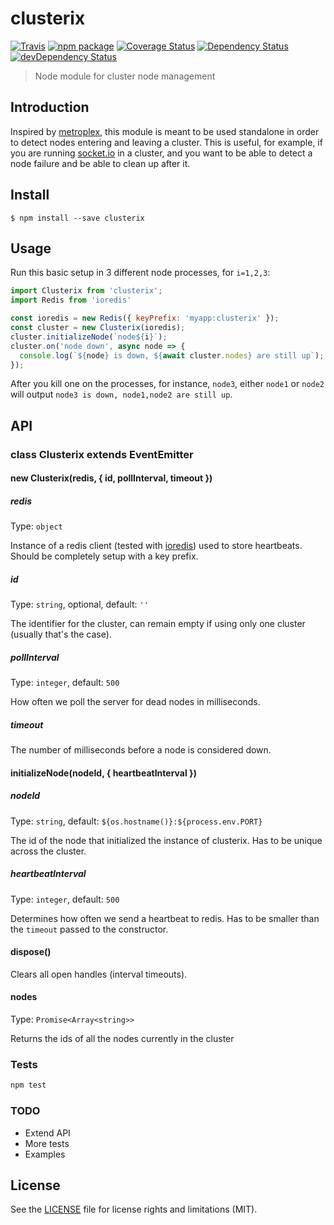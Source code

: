 # clusterix

[![Travis][build-badge]][build]
[![npm package][npm-badge]][npm]
[![Coverage Status][coveralls-badge]][coveralls]
[![Dependency Status][dependency-status-badge]][dependency-status]
[![devDependency Status][dev-dependency-status-badge]][dev-dependency-status]

> Node module for cluster node management

## Introduction

Inspired by [metroplex](https://github.com/primus/metroplex), this module is meant to be used standalone in order to detect nodes entering and leaving a cluster. This is useful, for example, if you are running [socket.io](https://github.com/socketio/socket.io) in a cluster, and you want to be able to detect a node failure and be able to clean up after it.

## Install

```
$ npm install --save clusterix
```

## Usage

Run this basic setup in 3 different node processes, for `i=1,2,3`:

```js
import Clusterix from 'clusterix';
import Redis from 'ioredis'

const ioredis = new Redis({ keyPrefix: 'myapp:clusterix' });
const cluster = new Clusterix(ioredis);
cluster.initializeNode(`node${i}`);
cluster.on('node down', async node => {
  console.log(`${node} is down, ${await cluster.nodes} are still up`);
});
```

After you kill one on the processes, for instance, `node3`, either `node1` or `node2` will output `node3 is down, node1,node2 are still up`.

## API

### class Clusterix extends EventEmitter

#### new Clusterix(redis, { id, pollInterval, timeout })

##### redis

Type: `object`

Instance of a redis client (tested with [ioredis](https://github.com/luin/ioredis)) used to store heartbeats. Should be completely setup with a key prefix.

##### id

Type: `string`, optional, default: `''`

The identifier for the cluster, can remain empty if using only one cluster (usually that's the case).

##### pollInterval

Type: `integer`, default: `500`

How often we poll the server for dead nodes in milliseconds.

##### timeout

The number of milliseconds before a node is considered down.

#### initializeNode(nodeId, { heartbeatInterval })

##### nodeId

Type: `string`, default: `${os.hostname()}:${process.env.PORT}`

The id of the node that initialized the instance of clusterix. Has to be unique across the cluster.

##### heartbeatInterval

Type: `integer`, default: `500`

Determines how often we send a heartbeat to redis. Has to be smaller than the `timeout` passed to the constructor.

#### dispose()

Clears all open handles (interval timeouts).

#### nodes

Type: `Promise<Array<string>>`

Returns the ids of all the nodes currently in the cluster

####

### Tests

```js
npm test
```

### TODO

* Extend API
* More tests
* Examples

## License

See the [LICENSE](LICENSE.md) file for license rights and limitations (MIT).

[build-badge]: https://img.shields.io/travis/perrin4869/clusterix/master.svg?style=flat-square
[build]: https://travis-ci.org/perrin4869/clusterix

[npm-badge]: https://img.shields.io/npm/v/clusterix.svg?style=flat-square
[npm]: https://www.npmjs.org/package/clusterix

[coveralls-badge]: https://img.shields.io/coveralls/perrin4869/clusterix/master.svg?style=flat-square
[coveralls]: https://coveralls.io/r/perrin4869/clusterix

[dependency-status-badge]: https://david-dm.org/perrin4869/clusterix.svg?style=flat-square
[dependency-status]: https://david-dm.org/perrin4869/clusterix

[dev-dependency-status-badge]: https://david-dm.org/perrin4869/clusterix/dev-status.svg?style=flat-square
[dev-dependency-status]: https://david-dm.org/perrin4869/clusterix#info=devDependencies
